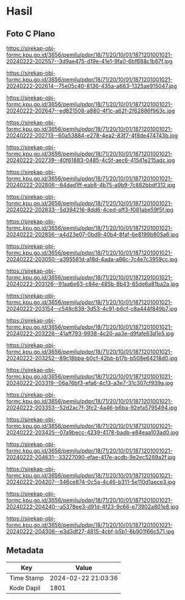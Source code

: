 # Hasil

## Foto C Plano

https://sirekap-obj-formc.kpu.go.id/3656/pemilu/pdpr/18/71/20/10/01/1871201001021-20240222-202557--3d9ae475-d19e-41e1-9fa0-6bf688c1b67f.jpg

https://sirekap-obj-formc.kpu.go.id/3656/pemilu/pdpr/18/71/20/10/01/1871201001021-20240222-202614--75e05c40-8136-435a-a663-1325ae915047.jpg

https://sirekap-obj-formc.kpu.go.id/3656/pemilu/pdpr/18/71/20/10/01/1871201001021-20240222-202647--ed821508-a880-4f1c-a62f-2f62886f963c.jpg

https://sirekap-obj-formc.kpu.go.id/3656/pemilu/pdpr/18/71/20/10/01/1871201001021-20240222-202713--60a53884-e278-4ea2-83f7-4f8de474743b.jpg

https://sirekap-obj-formc.kpu.go.id/3656/pemilu/pdpr/18/71/20/10/01/1871201001021-20240222-202739--40f61883-0485-4c5f-aec6-41541e215adc.jpg

https://sirekap-obj-formc.kpu.go.id/3656/pemilu/pdpr/18/71/20/10/01/1871201001021-20240222-202806--84dad1ff-eab8-4b75-a9b9-7c882bbdf312.jpg

https://sirekap-obj-formc.kpu.go.id/3656/pemilu/pdpr/18/71/20/10/01/1871201001021-20240222-202833--5d394216-8dd6-4ced-aff3-f081abe59f5f.jpg

https://sirekap-obj-formc.kpu.go.id/3656/pemilu/pdpr/18/71/20/10/01/1871201001021-20240222-202856--a4d23e07-0bd9-40b4-8faf-6e8199b805a6.jpg

https://sirekap-obj-formc.kpu.go.id/3656/pemilu/pdpr/18/71/20/10/01/1871201001021-20240222-203050--a395581d-a18d-4ada-a86c-7c4e7c3959cc.jpg

https://sirekap-obj-formc.kpu.go.id/3656/pemilu/pdpr/18/71/20/10/01/1871201001021-20240222-203126--91aa6e63-c84e-485b-8b43-65de6a81ba2a.jpg

https://sirekap-obj-formc.kpu.go.id/3656/pemilu/pdpr/18/71/20/10/01/1871201001021-20240222-203154--c548c838-3d53-4c91-b6cf-c8a444f849b7.jpg

https://sirekap-obj-formc.kpu.go.id/3656/pemilu/pdpr/18/71/20/10/01/1871201001021-20240222-203226--41aff793-9938-4c20-aa3e-d9fafe63d1e5.jpg

https://sirekap-obj-formc.kpu.go.id/3656/pemilu/pdpr/18/71/20/10/01/1871201001021-20240222-203252--89c18bba-b0cf-42bb-b17b-b508e64218d0.jpg

https://sirekap-obj-formc.kpu.go.id/3656/pemilu/pdpr/18/71/20/10/01/1871201001021-20240222-203319--06a76bf3-efa6-4c13-a3e7-31c307cf939a.jpg

https://sirekap-obj-formc.kpu.go.id/3656/pemilu/pdpr/18/71/20/10/01/1871201001021-20240222-203353--52d2ac7f-3fc2-4a46-b6ba-92efa5795494.jpg

https://sirekap-obj-formc.kpu.go.id/3656/pemilu/pdpr/18/71/20/10/01/1871201001021-20240222-203425--07a9becc-4239-4178-badb-e84eaa103ad0.jpg

https://sirekap-obj-formc.kpu.go.id/3656/pemilu/pdpr/18/71/20/10/01/1871201001021-20240222-204631--33227090-efae-417e-acdb-9e2ec5289a2f.jpg

https://sirekap-obj-formc.kpu.go.id/3656/pemilu/pdpr/18/71/20/10/01/1871201001021-20240222-204207--346ce874-0c5a-4c46-b311-5e110d1aece3.jpg

https://sirekap-obj-formc.kpu.go.id/3656/pemilu/pdpr/18/71/20/10/01/1871201001021-20240222-204240--a5378ee3-d91d-4f23-9c66-e73902a801e8.jpg

https://sirekap-obj-formc.kpu.go.id/3656/pemilu/pdpr/18/71/20/10/01/1871201001021-20240222-204306--e3d3df27-4815-4cbf-b5b1-6b901f66c571.jpg


## Metadata

| Key        | Value               |
| ---------- | ------------------- |
| Time Stamp | 2024-02-22 21:03:36 |
| Kode Dapil | 1801                |



